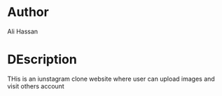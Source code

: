# Author 
Ali Hassan

# DEscription 
THis is an iunstagram clone website where user can upload images and visit others account